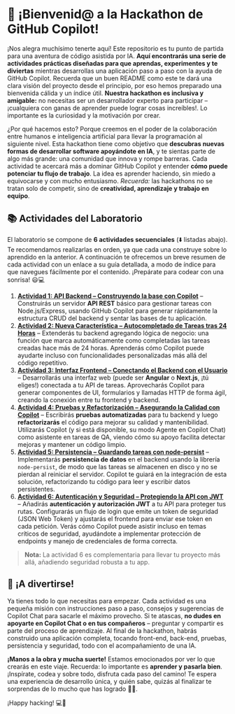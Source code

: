 # 🚀 ¡Bienvenid@ a la Hackathon de **GitHub Copilot**! 

¡Nos alegra muchísimo tenerte aquí! Este repositorio es tu punto de partida para una aventura de código asistida por IA. **Aquí encontrarás una serie de actividades prácticas diseñadas para que aprendas, experimentes y te diviertas** mientras desarrollas una aplicación paso a paso con la ayuda de GitHub Copilot. Recuerda que un buen README como este te dará una clara visión del proyecto desde el principio, por eso hemos preparado una bienvenida cálida y un índice útil. **Nuestra hackathon es inclusiva y amigable:** no necesitas ser un desarrollador experto para participar – ¡cualquiera con ganas de aprender puede lograr cosas increíbles!. Lo importante es la curiosidad y la motivación por crear. 

¿Por qué hacemos esto? Porque creemos en el poder de la colaboración entre humanos e inteligencia artificial para llevar la programación al siguiente nivel. Esta hackathon tiene como objetivo que **descubras nuevas formas de desarrollar software apoyándote en IA**, y te sientas parte de algo más grande: una comunidad que innova y rompe barreras. Cada actividad te acercará más a dominar GitHub Copilot y entender **cómo puede potenciar tu flujo de trabajo**. La idea es aprender haciendo, sin miedo a equivocarse y con mucho entusiasmo. *Recuerda:* las hackathons no se tratan solo de competir, sino de **creatividad, aprendizaje y trabajo en equipo**. 

## 📚 Actividades del Laboratorio 

El laboratorio se compone de **6 actividades secuenciales** (⬇️ listadas abajo). Te recomendamos realizarlas en orden, ya que cada una construye sobre lo aprendido en la anterior. A continuación te ofrecemos un breve resumen de cada actividad con un enlace a su guía detallada, a modo de índice para que navegues fácilmente por el contenido. ¡Prepárate para codear con una sonrisa! 😃💻

1. **[Actividad 1: API Backend – Construyendo la base con Copilot](1-ConfigurarAPIBackend.md)** – Construirás un servidor **API REST** básico para gestionar tareas con Node.js/Express, usando GitHub Copilot para generar rápidamente la estructura CRUD del backend y sentar las bases de tu aplicación.  
2. **[Actividad 2: Nueva Característica – Autocompletado de Tareas tras 24 Horas](2-ExtenderBackened.md)** – Extenderás tu backend agregando lógica de negocio: una función que marca automáticamente como completadas las tareas creadas hace más de 24 horas. Aprenderás cómo Copilot puede ayudarte incluso con funcionalidades personalizadas más allá del código repetitivo.  
3. **[Actividad 3: Interfaz Frontend – Conectando el Backend con el Usuario](3-FrontEnd.md)** – Desarrollarás una interfaz web (puede ser **Angular** o **Next.js**, ¡tú eliges!) conectada a tu API de tareas. Aprovecharás Copilot para generar componentes de UI, formularios y llamadas HTTP de forma ágil, creando la conexión entre tu frontend y backend.  
4. **[Actividad 4: Pruebas y Refactorización – Asegurando la Calidad con Copilot](4-PruebasAutomaticas.md)** – Escribirás **pruebas automatizadas** para tu backend y luego **refactorizarás** el código para mejorar su calidad y mantenibilidad. Utilizarás Copilot (y si está disponible, su modo Agente en Copilot Chat) como asistente en tareas de QA, viendo cómo su apoyo facilita detectar mejoras y mantener un código limpio.  
5. **[Actividad 5: Persistencia – Guardando tareas con node-persist](5-Persistencia.md)** – Implementarás **persistencia de datos** en el backend usando la librería `node-persist`, de modo que las tareas se almacenen en disco y no se pierdan al reiniciar el servidor. Copilot te guiará en la integración de esta solución, refactorizando tu código para leer y escribir datos persistentes.  
6. **[Actividad 6: Autenticación y Seguridad – Protegiendo la API con JWT](6-Autenticacion.md)** – Añadirás **autenticación y autorización JWT** a tu API para proteger tus rutas. Configurarás un flujo de login que emite un token de seguridad (JSON Web Token) y ajustarás el frontend para enviar ese token en cada petición. Verás cómo Copilot puede asistir incluso en temas críticos de seguridad, ayudándote a implementar protección de endpoints y manejo de credenciales de forma correcta. 

> **Nota:** La actividad 6 es complementaria para llevar tu proyecto más allá, añadiendo seguridad robusta a tu app.

## 🎉 ¡A divertirse! 

Ya tienes todo lo que necesitas para empezar. Cada actividad es una pequeña misión con instrucciones paso a paso, consejos y sugerencias de Copilot Chat para sacarle el máximo provecho. Si te atascas, **no dudes en apoyarte en Copilot Chat o en tus compañeros** – preguntar y compartir es parte del proceso de aprendizaje. Al final de la hackathon, habrás construido una aplicación completa, tocando front-end, back-end, pruebas, persistencia y seguridad, todo con el acompañamiento de una IA. 

**¡Manos a la obra y mucha suerte!** Estamos emocionados por ver lo que crearás en este viaje. Recuerda: lo importante es **aprender y pasarla bien**. ¡Inspírate, codea y sobre todo, disfruta cada paso del camino! Te espera una experiencia de desarrollo única, y quién sabe, quizás al finalizar te sorprendas de lo mucho que has logrado 🚀😃. 

¡Happy hacking! 💻🎈
